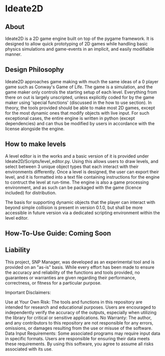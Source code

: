 # Ideate2D 
## About 
Ideate2D is a 2D game engine built on top of the pygame framework. It is designed to allow quick prototyping of 2D games while handling basic physics simulations and game-events in an implicit, and easily modifiable manner. 

## Design Philosophy 
Ideate2D approaches game making with much the same ideas of a 0 player game such as Conway's Game of Life. The game is a simulation, and the game maker only controls the starting setup of each level. Everything from there on out is largely unscripted, unless explicitly coded for by the game maker using 'special functions' (discussed in the how to use section). 
In theory, the tools provided should be able to make most 2D games, except for the most dynamic ones that modify objects with live input. For such exceptional cases, the entire engine is written in python (except dependencies) and can thus be modified by users in accordance with the license alongside the engine. 

## How to make levels 
A level editor is in the works and a basic version of it is provided under Ideate2D/Scripts/level_editor.py. Using this allows users to draw levels, and select between 3 unique object types that each interact with their environments differently. Once a level is designed, the user can export their level, and it is formatted into a text file containing instructions for the engine to contruct the level at run-time. 
The engine is also a game processing environment, and as such can be packaged with the game (licence included) for distribution. 

The basis for supporting dynamic objects that the player can interact with beyond simple collision is present in version 0.1.0, but shall be more accessible in future version via a dedicated scripting environment within the level editor. 

## How-To-Use Guide: Coming Soon 

## Liability
This project, SNP Manager, was developed as an experimental tool and is provided on an "as-is" basis. While every effort has been made to ensure the accuracy and reliability of the functions and tools provided, no guarantees or warranties are given regarding their performance, correctness, or fitness for a particular purpose.

Important Disclaimers:

Use at Your Own Risk: The tools and functions in this repository are intended for research and educational purposes. Users are encouraged to independently verify the accuracy of the outputs, especially when utilizing the library for critical or sensitive applications.
No Warranty: The author, and any contributors to this repository are not responsible for any errors, omissions, or damages resulting from the use or misuse of the software.
Data Input Requirements: Some associated programs may require input data in specific formats. Users are responsible for ensuring their data meets these requirements.
By using this software, you agree to assume all risks associated with its use.
